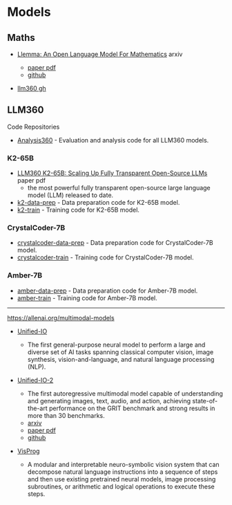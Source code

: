 # Models

## Maths

- [Llemma: An Open Language Model For Mathematics](https://arxiv.org/abs/2310.10631) arxiv
    - [paper pdf](https://arxiv.org/pdf/2310.10631)
    - [github](https://github.com/EleutherAI/math-lm)

- [llm360 gh](https://github.com/llm360)

## LLM360

Code Repositories

- [Analysis360](https://github.com/LLM360/Analysis360) - Evaluation and analysis code for all LLM360 models.

### K2-65B

- [LLM360 K2-65B: Scaling Up Fully Transparent Open-Source LLMs](https://www.llm360.ai/paper2.pdf) paper pdf
    - the most powerful fully transparent
open-source large language model (LLM) released to date.
- [k2-data-prep](https://github.com/LLM360/k2-data-prep) - Data preparation code for K2-65B model.
- [k2-train](https://github.com/LLM360/k2-train) - Training code for K2-65B model.

### CrystalCoder-7B

- [crystalcoder-data-prep](https://github.com/LLM360/crystalcoder-data-prep) - Data preparation code for CrystalCoder-7B model.
- [crystalcoder-train](https://github.com/LLM360/crystalcoder-train) - Training code for CrystalCoder-7B model.

### Amber-7B

- [amber-data-prep](https://github.com/LLM360/amber-data-prep) - Data preparation code for Amber-7B model.
- [amber-train](https://github.com/LLM360/amber-train) - Training code for Amber-7B model.

---

https://allenai.org/multimodal-models

- [Unified-IO](https://unified-io.allenai.org/)
    - The first general-purpose neural model to perform a large and diverse set of AI tasks spanning classical computer vision, image synthesis, vision-and-language, and natural language processing (NLP).

- [Unified-IO-2](https://unified-io-2.allenai.org/)
    - The first autoregressive multimodal model capable of understanding and generating images, text, audio, and action, achieving state-of-the-art performance on the GRIT benchmark and strong results in more than 30 benchmarks.
    - [arxiv](https://arxiv.org/abs/2312.17172)
    - [paper pdf](https://arxiv.org/pdf/2312.17172)
    - [github](https://github.com/allenai/unified-io-2)

- [VisProg](https://prior.allenai.org/projects/visprog)
    - A modular and interpretable neuro-symbolic vision system that can decompose natural language instructions into a sequence of steps and then use existing pretrained neural models, image processing subroutines, or arithmetic and logical operations to execute these steps.